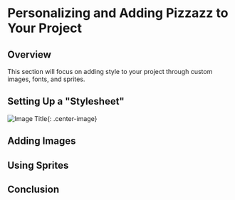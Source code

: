 # Personalizing and Adding Pizzazz to Your Project
<!-- overview -->
## Overview
This section will focus on adding style to your project through custom images, fonts, and sprites.
## Setting Up a "Stylesheet" <!--not sure if its called a stylesheet-->
<!-- show how to setup their style sheet, how to add classes to shapes and stuff so they can make changes to it in the style sheet -->
![Image Title](https://dummyimage.com/600x400/eee/aaa){: .center-image}
## Adding Images
<!-- how to add images, set backgrounds, maybe make a moving background(? not sure if we want to do that or not [moving bgs might go into the sprites section since its pretty similar]) -->
## Using Sprites
<!-- how to do sprites and animate them, plus maybe moving backgrounds -->

## Conclusion
<!-- end product is our final game with a moving character sprite and (maybe) a background that moves when the player moves-->